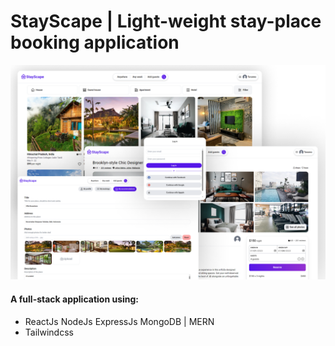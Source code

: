 # StayScape | Light-weight stay-place booking application
![](preview.png)

#### A full-stack application using:
- ReactJs NodeJs ExpressJs MongoDB | MERN
- Tailwindcss 